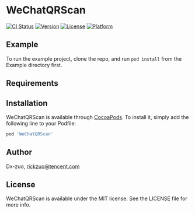 # WeChatQRScan

[![CI Status](https://img.shields.io/travis/Dx-zuo/WeChatQRScan.svg?style=flat)](https://travis-ci.org/Dx-zuo/WeChatQRScan)
[![Version](https://img.shields.io/cocoapods/v/WeChatQRScan.svg?style=flat)](https://cocoapods.org/pods/WeChatQRScan)
[![License](https://img.shields.io/cocoapods/l/WeChatQRScan.svg?style=flat)](https://cocoapods.org/pods/WeChatQRScan)
[![Platform](https://img.shields.io/cocoapods/p/WeChatQRScan.svg?style=flat)](https://cocoapods.org/pods/WeChatQRScan)

## Example

To run the example project, clone the repo, and run `pod install` from the Example directory first.

## Requirements

## Installation

WeChatQRScan is available through [CocoaPods](https://cocoapods.org). To install
it, simply add the following line to your Podfile:

```ruby
pod 'WeChatQRScan'
```

## Author

Dx-zuo, rickzuo@tencent.com

## License

WeChatQRScan is available under the MIT license. See the LICENSE file for more info.
